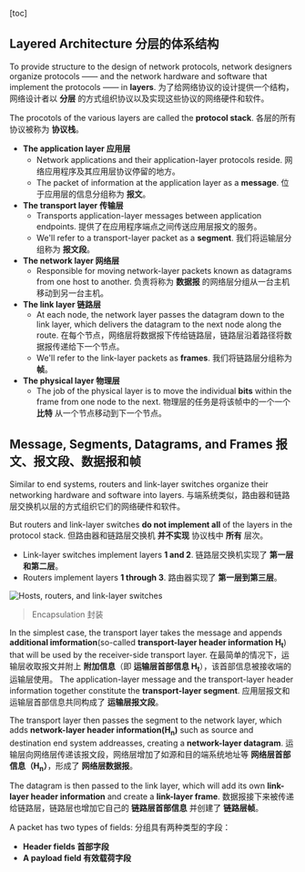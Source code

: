 [toc]

## Layered Architecture 分层的体系结构

To provide structure to the design of network protocols, network designers organize protocols —— and the network hardware and software that implement the protocols —— in **layers**.
为了给网络协议的设计提供一个结构，网络设计者以 **分层** 的方式组织协议以及实现这些协议的网络硬件和软件。

The procotols of the various layers are called the **protocol stack**. 各层的所有协议被称为 **协议栈**。

- **The application layer 应用层**
	- Network applications and their application-layer protocols reside. 网络应用程序及其应用层协议停留的地方。
	- The packet of information at the application layer as a **message**. 位于应用层的信息分组称为 **报文**。
- **The transport layer 传输层**
	- Transports application-layer messages between application endpoints. 提供了在应用程序端点之间传送应用层报文的服务。
	- We'll refer to a transport-layer packet as a **segment**. 我们将运输层分组称为 **报文段**。
- **The network layer 网络层**
	- Responsible for moving network-layer packets known as datagrams from one host to another.
	  负责将称为 **数据报** 的网络层分组从一台主机移动到另一台主机。
- **The link layer 链路层**
	- At each node, the network layer passes the datagram down to the link layer, which delivers the datagram to the next node along the route.
	  在每个节点，网络层将数据报下传给链路层，链路层沿着路径将数据报传递给下一个节点。
	- We'll refer to the link-layer packets as **frames**. 我们将链路层分组称为 **帧**。
- **The physical layer 物理层**
	- The job of the physical layer is to move the individual **bits** within the frame from one node to the next.
	  物理层的任务是将该帧中的一个一个 **比特** 从一个节点移动到下一个节点。

## Message, Segments, Datagrams, and Frames 报文、报文段、数据报和帧

Similar to end systems, routers and link-layer switches organize their networking hardware and software into layers.
与端系统类似，路由器和链路层交换机以层的方式组织它们的网络硬件和软件。

But routers and link-layer switches **do not implement all** of the layers in the protocol stack.
但路由器和链路层交换机 **并不实现** 协议栈中 **所有** 层次。

- Link-layer switches implement layers **1 and 2**. 链路层交换机实现了 **第一层和第二层**。
- Routers implement layers **1 through 3**. 路由器实现了 **第一层到第三层**。

![Hosts, routers, and link-layer switches](http://oxnec2zdn.bkt.clouddn.com/Computer-networking/HostRouterAndLink-layerSwitch.png)

> Encapsulation 封装

In the simplest case, the transport layer takes the message and appends **additional imformation**(so-called **transport-layer header information H<sub>t</sub>**) that will be used by the receiver-side transport layer.
在最简单的情况下，运输层收取报文并附上 **附加信息**（即 **运输层首部信息 H<sub>t</sub>**），该首部信息被接收端的运输层使用。
The application-layer message and the transport-layer header information together constitute the **transport-layer segment**.
应用层报文和运输层首部信息共同构成了 **运输层报文段**。

The transport layer then passes the segment to the network layer, which adds **network-layer header information(H<sub>n</sub>)** such as source and destination end system addreasses, creating a **network-layer datagram**.
运输层向网络层传递该报文段，网络层增加了如源和目的端系统地址等 **网络层首部信息（H<sub>n</sub>）**，形成了 **网络层数据报**。

The datagram is then passed to the link layer, which will add its own **link-layer header information** and create a **link-layer frame**.
数据报接下来被传递给链路层，链路层也增加它自己的 **链路层首部信息** 并创建了 **链路层帧**。

A packet has two types of fields: 分组具有两种类型的字段：

- **Header fields 首部字段**
- **A payload field 有效载荷字段**
